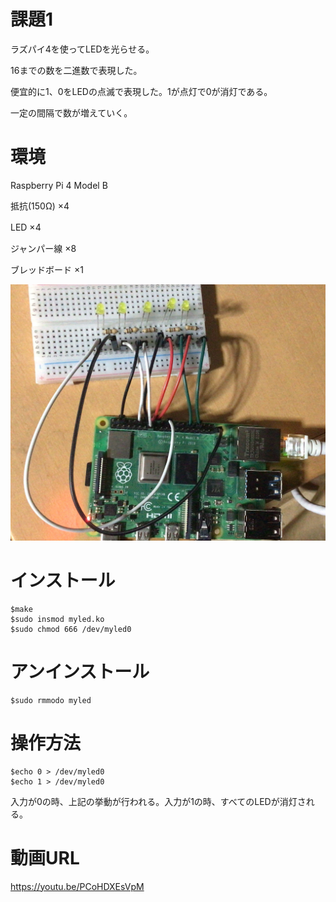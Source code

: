 # 課題1

ラズパイ4を使ってLEDを光らせる。

16までの数を二進数で表現した。

便宜的に1、0をLEDの点滅で表現した。1が点灯で0が消灯である。

一定の間隔で数が増えていく。

# 環境
Raspberry Pi 4 Model B

抵抗(150Ω) ×4

LED ×4　

ジャンパー線 ×8

ブレッドボード ×1

![回路](https://github.com/szkkt/robosys1/blob/main/1.jpg)
# インストール
    $make
    $sudo insmod myled.ko
    $sudo chmod 666 /dev/myled0


# アンインストール
    $sudo rmmodo myled


# 操作方法
    $echo 0 > /dev/myled0
    $echo 1 > /dev/myled0

入力が0の時、上記の挙動が行われる。入力が1の時、すべてのLEDが消灯される。


# 動画URL
https://youtu.be/PCoHDXEsVpM
